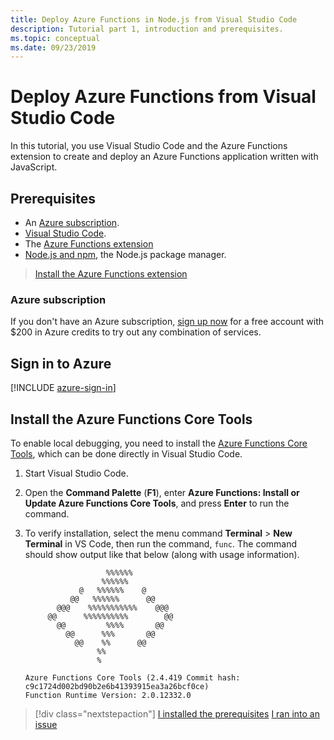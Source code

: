 ```yaml
---
title: Deploy Azure Functions in Node.js from Visual Studio Code
description: Tutorial part 1, introduction and prerequisites.
ms.topic: conceptual
ms.date: 09/23/2019
---
```


# Deploy Azure Functions from Visual Studio Code

In this tutorial, you use Visual Studio Code and the Azure Functions extension to create and deploy an Azure Functions application written with JavaScript. 

## Prerequisites

- An [Azure subscription](#azure-subscription).
- [Visual Studio Code](https://code.visualstudio.com/).
- The [Azure Functions extension](vscode:extension/ms-azuretools.vscode-azurefunctions)
- [Node.js and npm](https://nodejs.org/en/download), the Node.js package manager.

> <a class="tutorial-install-extension-btn" href="vscode:extension/ms-azuretools.vscode-azurefunctions">Install the Azure Functions extension</a>

### Azure subscription

If you don't have an Azure subscription, [sign up now](https://azure.microsoft.com/free/?utm_source=campaign&utm_campaign=vscode-tutorial-functions-extension&mktingSource=vscode-tutorial-functions-extension) for a free account with $200 in Azure credits to try out any combination of services.

## Sign in to Azure

[!INCLUDE [azure-sign-in](includes/azure-sign-in.md)]

## Install the Azure Functions Core Tools

To enable local debugging, you need to install the [Azure Functions Core Tools](https://github.com/Azure/azure-functions-core-tools), which can be done directly in Visual Studio Code.

1. Start Visual Studio Code.

1. Open the **Command Palette** (**F1**), enter **Azure Functions: Install or Update Azure Functions Core Tools**, and press **Enter** to run the command.

1. To verify installation, select the menu command **Terminal** > **New Terminal** in VS Code, then run the command, `func`. The command should show output like that below (along with usage information).

    ```output
                      %%%%%%
                     %%%%%%
                @   %%%%%%    @
              @@   %%%%%%      @@
           @@@    %%%%%%%%%%%    @@@
         @@      %%%%%%%%%%        @@
           @@         %%%%       @@
             @@      %%%       @@
               @@    %%      @@
                    %%
                    %

    Azure Functions Core Tools (2.4.419 Commit hash: c9c1724d002bd90b2e6b41393915ea3a26bcf0ce)
    Function Runtime Version: 2.0.12332.0
    ```

> [!div class="nextstepaction"]
> [I installed the prerequisites](tutorial-vscode-serverless-node-02.md) [I ran into an issue](https://www.research.net/r/PWZWZ52?tutorial=node-deployment-azurefunctions&step=getting-started)
